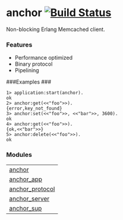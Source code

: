 # anchor [![Build Status](https://travis-ci.org/lpgauth/anchor.svg?branch=master)](https://travis-ci.org/lpgauth/anchor)

Non-blocking Erlang Memcached client.

### Features ###
 * Performance optimized
 * Binary protocol
 * Pipelining

###Examples ###

    1> application:start(anchor).
    ok
    2> anchor:get(<<"foo">>).
    {error,key_not_found}
    3> anchor:set(<<"foo">>, <<"bar">>, 3600).
    ok
    4> anchor:get(<<"foo">>).
    {ok,<<"bar">>}
    5> anchor:delete(<<"foo">>).
    ok

### Modules ###

<table width="100%" border="0" summary="list of modules">
<tr><td><a href="http://github.com/lpgauth/anchor/blob/master/doc/anchor.md" class="module">anchor</a></td></tr>
<tr><td><a href="http://github.com/lpgauth/anchor/blob/master/doc/anchor_app.md" class="module">anchor_app</a></td></tr>
<tr><td><a href="http://github.com/lpgauth/anchor/blob/master/doc/anchor_protocol.md" class="module">anchor_protocol</a></td></tr>
<tr><td><a href="http://github.com/lpgauth/anchor/blob/master/doc/anchor_server.md" class="module">anchor_server</a></td></tr>
<tr><td><a href="http://github.com/lpgauth/anchor/blob/master/doc/anchor_sup.md" class="module">anchor_sup</a></td></tr></table>
